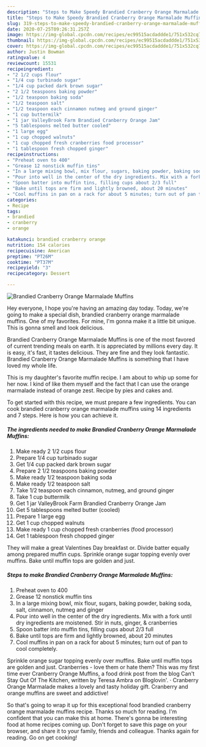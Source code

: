 ```yaml
---
description: "Steps to Make Speedy Brandied Cranberry Orange Marmalade Muffins"
title: "Steps to Make Speedy Brandied Cranberry Orange Marmalade Muffins"
slug: 319-steps-to-make-speedy-brandied-cranberry-orange-marmalade-muffins
date: 2020-07-25T09:26:31.257Z
image: https://img-global.cpcdn.com/recipes/ec99515acdaddde1/751x532cq70/brandied-cranberry-orange-marmalade-muffins-recipe-main-photo.jpg
thumbnail: https://img-global.cpcdn.com/recipes/ec99515acdaddde1/751x532cq70/brandied-cranberry-orange-marmalade-muffins-recipe-main-photo.jpg
cover: https://img-global.cpcdn.com/recipes/ec99515acdaddde1/751x532cq70/brandied-cranberry-orange-marmalade-muffins-recipe-main-photo.jpg
author: Justin Bowman
ratingvalue: 4
reviewcount: 15531
recipeingredient:
- "2 1/2 cups flour"
- "1/4 cup turbinado sugar"
- "1/4 cup packed dark brown sugar"
- "2 1/2 teaspoons baking powder"
- "1/2 teaspoon baking soda"
- "1/2 teaspoon salt"
- "1/2 teaspoon each cinnamon nutmeg and ground ginger"
- "1 cup buttermilk"
- "1 jar ValleyBrook Farm Brandied Cranberry Orange Jam"
- "5 tablespoons melted butter cooled"
- "1 large egg"
- "1 cup chopped walnuts"
- "1 cup chopped fresh cranberries food processor"
- "1 tablespoon fresh chopped ginger"
recipeinstructions:
- "Preheat oven to 400"
- "Grease 12 nonstick muffin tins"
- "In a large mixing bowl, mix flour, sugars, baking powder, baking soda, salt, cinnamon, nutmeg and ginger"
- "Pour into well in the center of the dry ingredients. Mix with a fork until dry ingredients are moistened. Stir in nuts, ginger, &amp; cranberries"
- "Spoon batter into muffin tins, filling cups about 2/3 full"
- "Bake until tops are firm and lightly browned, about 20 minutes"
- "Cool muffins in pan on a rack for about 5 minutes; turn out of pan to cool completely."
categories:
- Recipe
tags:
- brandied
- cranberry
- orange

katakunci: brandied cranberry orange 
nutrition: 154 calories
recipecuisine: American
preptime: "PT26M"
cooktime: "PT37M"
recipeyield: "3"
recipecategory: Dessert

---
```



![Brandied Cranberry Orange Marmalade Muffins](https://img-global.cpcdn.com/recipes/ec99515acdaddde1/751x532cq70/brandied-cranberry-orange-marmalade-muffins-recipe-main-photo.jpg)

Hey everyone, I hope you're having an amazing day today. Today, we're going to make a special dish, brandied cranberry orange marmalade muffins. One of my favorites. For mine, I'm gonna make it a little bit unique. This is gonna smell and look delicious.

Brandied Cranberry Orange Marmalade Muffins is one of the most favored of current trending meals on earth. It is appreciated by millions every day. It is easy, it's fast, it tastes delicious. They are fine and they look fantastic. Brandied Cranberry Orange Marmalade Muffins is something that I have loved my whole life.

This is my daughter&#39;s favorite muffin recipe. I am about to whip up some for her now. I kind of like them myself and the fact that I can use the orange marmalade instead of orange zest. Recipe by pies and cakes and.


To get started with this recipe, we must prepare a few ingredients. You can cook brandied cranberry orange marmalade muffins using 14 ingredients and 7 steps. Here is how you can achieve it.

<!--inarticleads1-->

##### The ingredients needed to make Brandied Cranberry Orange Marmalade Muffins:

1. Make ready 2 1/2 cups flour
1. Prepare 1/4 cup turbinado sugar
1. Get 1/4 cup packed dark brown sugar
1. Prepare 2 1/2 teaspoons baking powder
1. Make ready 1/2 teaspoon baking soda
1. Make ready 1/2 teaspoon salt
1. Take 1/2 teaspoon each cinnamon, nutmeg, and ground ginger
1. Take 1 cup buttermilk
1. Get 1 jar ValleyBrook Farm Brandied Cranberry Orange Jam
1. Get 5 tablespoons melted butter (cooled)
1. Prepare 1 large egg
1. Get 1 cup chopped walnuts
1. Make ready 1 cup chopped fresh cranberries (food processor)
1. Get 1 tablespoon fresh chopped ginger


They will make a great Valentines Day breakfast or. Divide batter equally among prepared muffin cups. Sprinkle orange sugar topping evenly over muffins. Bake until muffin tops are golden and just. 

<!--inarticleads2-->

##### Steps to make Brandied Cranberry Orange Marmalade Muffins:

1. Preheat oven to 400
1. Grease 12 nonstick muffin tins
1. In a large mixing bowl, mix flour, sugars, baking powder, baking soda, salt, cinnamon, nutmeg and ginger
1. Pour into well in the center of the dry ingredients. Mix with a fork until dry ingredients are moistened. Stir in nuts, ginger, &amp; cranberries
1. Spoon batter into muffin tins, filling cups about 2/3 full
1. Bake until tops are firm and lightly browned, about 20 minutes
1. Cool muffins in pan on a rack for about 5 minutes; turn out of pan to cool completely.


Sprinkle orange sugar topping evenly over muffins. Bake until muffin tops are golden and just. Cranberries - love them or hate them? This was my first time ever Cranberry Orange Muffins, a food drink post from the blog Can&#39;t Stay Out Of The Kitchen, written by Teresa Ambra on Bloglovin&#39;. · Cranberry Orange Marmalade makes a lovely and tasty holiday gift. Cranberry and orange muffins are sweet and addictive! 

So that's going to wrap it up for this exceptional food brandied cranberry orange marmalade muffins recipe. Thanks so much for reading. I'm confident that you can make this at home. There's gonna be interesting food at home recipes coming up. Don't forget to save this page on your browser, and share it to your family, friends and colleague. Thanks again for reading. Go on get cooking!
